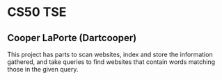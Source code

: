 # CS50 TSE
## Cooper LaPorte (Dartcooper)

This project has parts to scan websites, index and store the information gathered, and take queries to find websites that contain words matching those in the given query. 
